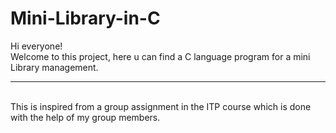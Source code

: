 # Mini-Library-in-C
Hi everyone!
<br>
Welcome to this project, here u can find a C language program for a mini Library management.
<hr><br>
This is inspired from a group assignment in the ITP course which is done with the help of my group members.